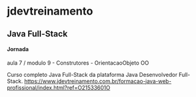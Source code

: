 # jdevtreinamento

## Java Full-Stack ##
#### Jornada ####
aula 7 / modulo 9 - Construtores - OrientacaoObjeto OO


Curso completo Java Full-Stack da plataforma Java Desenvolvedor Full-Stack.
https://www.jdevtreinamento.com.br/formacao-java-web-profissional/index.html?ref=O21533601O

